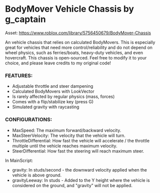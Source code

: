 # BodyMover Vehicle Chassis by g_captain
Asset: https://www.roblox.com/library/5756450679/BodyMover-Chassis

An vehicle chassis that relies on calculated BodyMovers. This is especially great for vehicles that need more control/reliability and do not depend on wheel physics, such as ferries/boats, heavy-duty vehicles, and even hovercraft. 
This chassis is open-sourced. Feel free to modify it to your choice, and please leave credits to my original code!

### FEATURES:
- Adjustable throttle and steer dampening
- Calculated BodyMovers with LookVector
- Is rarely affected by regular physics (mass, forces)
- Comes with a flip/stabilize key (press G)
- Simulated gravity with raycasting

### CONFIGURATIONS:
- MaxSpeed: The maximum forward/backward velocity.
- MaxSteerVelocity: The velocity that the vehicle will turn.
- ThrottleDifferential: How fast the vehicle will accelerate / the throttle multiple until the vehicle reaches maximum velocity.
- SteerDifferential: How fast the steering will reach maximum steer.

In MainScript:
- gravity: In studs/second - the downward velocity applied when the vehicle is above ground. 
- gravityLeeway: In studs - Added to the Y height where the vehicle is considered on the ground, and "gravity" will not be applied.
